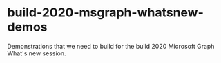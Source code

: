 # build-2020-msgraph-whatsnew-demos
Demonstrations that we need to build for the build 2020 Microsoft Graph What's new session.
